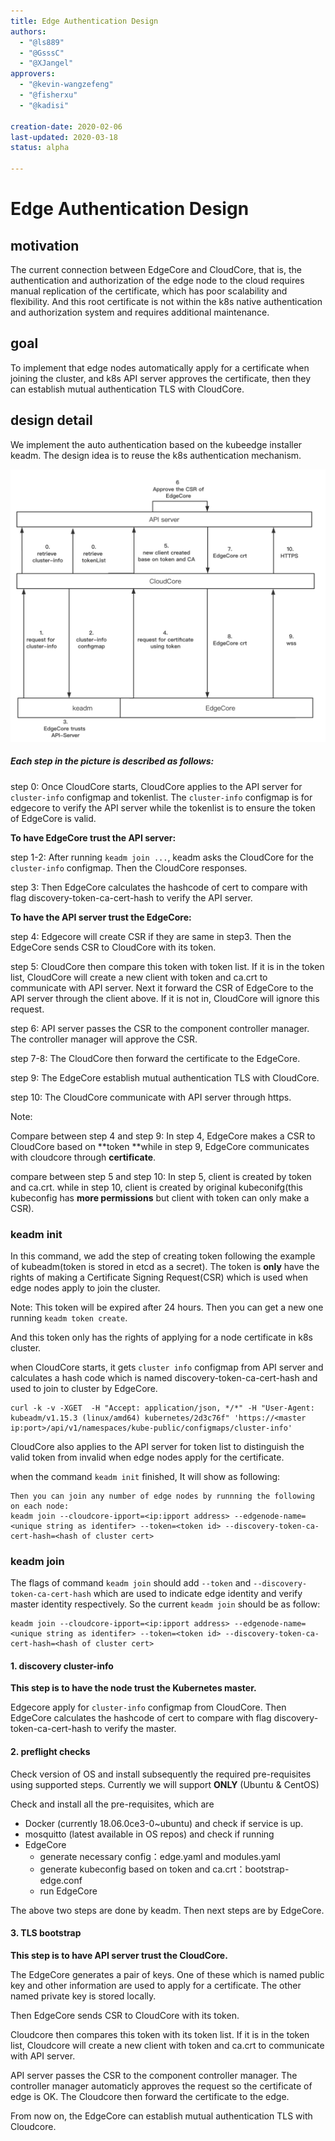 ```yaml
---
title: Edge Authentication Design
authors:
  - "@ls889"
  - "@GsssC"
  - "@XJangel"
approvers:
  - "@kevin-wangzefeng"
  - "@fisherxu"
  - "@kadisi"

creation-date: 2020-02-06
last-updated: 2020-03-18
status: alpha

---
```


# Edge Authentication Design

## motivation

The current connection between EdgeCore and CloudCore, that is, the authentication and authorization of the edge node to the cloud requires manual replication of the certificate, which has poor scalability and flexibility. And this root certificate is not within the k8s native authentication and authorization system and requires additional maintenance.

## goal

To implement that edge nodes automatically apply for a certificate when joining the cluster, and k8s API server approves the certificate, then they can  establish mutual authentication TLS with CloudCore.

## design detail

We implement the auto authentication based on the kubeedge installer keadm. The design idea is to reuse the k8s authentication mechanism.

![token.png](../images/edgeAuthentication/edge_authentication.jpg)

##### Each step in the picture is described as follows:

step 0: Once CloudCore starts, CloudCore applies to the API server for `cluster-info` configmap and tokenlist. The `cluster-info` configmap is for edgecore to verify the API server while the tokenlist is to ensure the token of EdgeCore is valid.

**To have EdgeCore trust the API server:**

step 1-2: After running `keadm join ...`, keadm asks the CloudCore for the `cluster-info` configmap. Then the CloudCore responses.

step 3: Then EdgeCore calculates the hashcode of cert to compare with flag discovery-token-ca-cert-hash to verify the API server.

**To have the API server trust the EdgeCore:**

step 4: Edgecore will create CSR if they are same in step3. Then the EdgeCore sends CSR to CloudCore with its token. 

step 5: CloudCore then compare this token with token list. If it is in the token list, CloudCore will create a new client with token and ca.crt to communicate with API server. Next it forward the CSR of EdgeCore to the API server through the client above. If it is not in, CloudCore will ignore this request.

step 6: API server passes the CSR to the component controller manager. The controller manager will approve the CSR.

step 7-8: The CloudCore then forward the certificate to the EdgeCore. 

step 9: The EdgeCore establish mutual authentication TLS with CloudCore.

step 10: The CloudCore communicate with API server through https.

Note: 

Compare between step 4 and step 9:  In step 4, EdgeCore makes a CSR to CloudCore based on **token **while in step 9, EdgeCore communicates with cloudcore through **certificate**.

compare between step 5 and step 10:  In step 5, client is created by token and ca.crt. while in step 10, client is created by original kubeconifg(this kubeconfig has **more permissions** but client with token can only make a CSR).



### keadm init

In this command, we add the step of creating token following the example of kubeadm(token is stored in etcd as a secret). The token is **only** have the rights of making a Certificate Signing Request(CSR) which is used when edge nodes apply to join the cluster.

Note: This token will be expired after 24 hours. Then you can get a new one running `keadm token create`.

And this token only has the rights of applying for a node certificate in k8s cluster.

when CloudCore starts, it gets `cluster info` configmap from API server and calculates a hash code which is named discovery-token-ca-cert-hash and used to join to cluster by EdgeCore.

```shell
curl -k -v -XGET  -H "Accept: application/json, */*" -H "User-Agent: kubeadm/v1.15.3 (linux/amd64) kubernetes/2d3c76f" 'https://<master ip:port>/api/v1/namespaces/kube-public/configmaps/cluster-info'
```

CloudCore also applies to the API server for token list to distinguish the valid token from invalid when edge nodes apply for the certificate.

when the command `keadm init` finished,  It will show as following:

```shell
Then you can join any number of edge nodes by runnning the following on each node:
keadm join --cloudcore-ipport=<ip:ipport address> --edgenode-name=<unique string as identifer> --token=<token id> --discovery-token-ca-cert-hash=<hash of cluster cert>
```

### keadm join

The flags of command `keadm join` should add `--token` and `--discovery-token-ca-cert-hash` which are used to indicate edge identity and verify master identity respectively. So the current `keadm join` should be as follow:

```shell
keadm join --cloudcore-ipport=<ip:ipport address> --edgenode-name=<unique string as identifer> --token=<token id> --discovery-token-ca-cert-hash=<hash of cluster cert>
```



#### 1. discovery cluster-info

**This step is to have the node trust the Kubernetes master.**

Edgecore apply for `cluster-info` configmap from CloudCore. Then EdgeCore calculates the hashcode of cert to compare with flag discovery-token-ca-cert-hash to verify the master.

#### 2. preflight checks

Check version of OS and install subsequently the required pre-requisites using supported steps. Currently we will support **ONLY** (Ubuntu & CentOS)

Check and install all the pre-requisites, which are

- Docker (currently 18.06.0ce3-0~ubuntu) and check if service is up.
- mosquitto (latest available in OS repos) and check if running
- EdgeCore
  - generate necessary config：edge.yaml and modules.yaml
  - generate kubeconfig based on token and ca.crt：bootstrap-edge.conf
  - run EdgeCore



The above two steps are done by keadm. Then next steps are by EdgeCore.

#### 3. TLS bootstrap

**This step is to have API server trust the CloudCore.**

The EdgeCore generates a pair of keys. One of these which is named public key and other information are used to apply for a certificate. The other named private key is stored locally. 

Then EdgeCore sends CSR to CloudCore with its token. 

Cloudcore then compares this token with its token list. If it is in the token list, Cloudcore will create a new client with token and ca.crt to communicate with API server. 

API server passes the CSR to the component controller manager. The controller manager automaticly approves the request so the certificate of edge is OK. The Cloudcore then forward the certificate to the edge. 

From now on, the EdgeCore can establish mutual authentication TLS with Cloudcore.